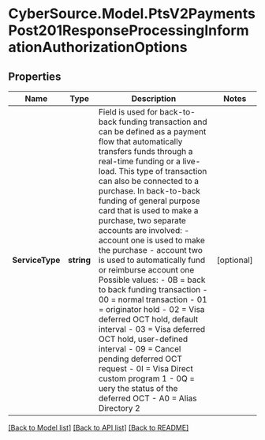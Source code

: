 # CyberSource.Model.PtsV2PaymentsPost201ResponseProcessingInformationAuthorizationOptions
## Properties

Name | Type | Description | Notes
------------ | ------------- | ------------- | -------------
**ServiceType** | **string** | Field is used for back-to-back funding transaction and can be defined as a payment flow that automatically transfers funds through a real-time  funding or a live-load. This type of transaction can also be connected to a purchase.  In back-to-back funding of general purpose card that is used to make a purchase, two separate accounts are involved:  - account one is used to make the purchase - account two is used to automatically fund or reimburse account one  Possible values: - 0B &#x3D; back to back funding transaction - 00 &#x3D; normal transaction - 01 &#x3D; originator hold - 02 &#x3D; Visa deferred OCT hold, default interval - 03 &#x3D; Visa deferred OCT hold, user-defined interval - 09 &#x3D; Cancel pending deferred OCT request - 0I &#x3D; Visa Direct custom program 1 - 0Q &#x3D; uery the status of the deferred OCT - A0 &#x3D; Alias Directory 2  | [optional] 

[[Back to Model list]](../README.md#documentation-for-models) [[Back to API list]](../README.md#documentation-for-api-endpoints) [[Back to README]](../README.md)

